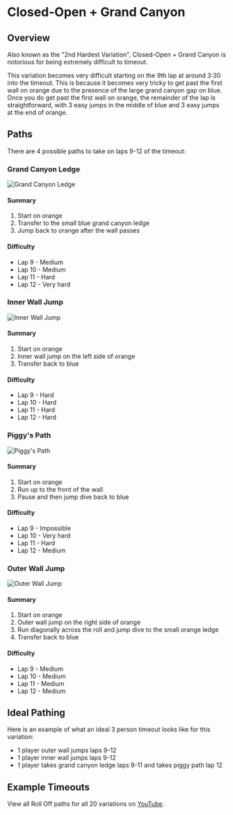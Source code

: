# Closed-Open + Grand Canyon

## Overview

Also known as the "2nd Hardest Variation", Closed-Open + Grand Canyon is notorious for being extremely difficult to timeout.

This variation becomes very difficult starting on the 9th lap at around 3:30 into the timeout. This is because it becomes very tricky to get past the first wall on orange due to the presence of the large grand canyon gap on blue. Once you do get past the first wall on orange, the remainder of the lap is straightforward, with 3 easy jumps in the middle of blue and 3 easy jumps at the end of orange.

## Paths

There are 4 possible paths to take on laps 9-12 of the timeout:

### Grand Canyon Ledge

![Grand Canyon Ledge](../images/variations/cogc1.gif)

#### Summary

1. Start on orange
2. Transfer to the small blue grand canyon ledge
3. Jump back to orange after the wall passes

#### Difficulty

* Lap 9 - Medium
* Lap 10 - Medium
* Lap 11 - Hard
* Lap 12 - Very hard

### Inner Wall Jump

![Inner Wall Jump](../images/variations/cogc2.gif)

#### Summary

1. Start on orange
2. Inner wall jump on the left side of orange
3. Transfer back to blue

#### Difficulty

* Lap 9 - Hard
* Lap 10 - Hard
* Lap 11 - Hard
* Lap 12 - Hard

### Piggy's Path

![Piggy's Path](../images/variations/cogc3.gif)

#### Summary

1. Start on orange
2. Run up to the front of the wall
3. Pause and then jump dive back to blue

#### Difficulty

* Lap 9 - Impossible
* Lap 10 - Very hard
* Lap 11 - Hard
* Lap 12 - Medium

### Outer Wall Jump

![Outer Wall Jump](../images/variations/cogc4.gif)

#### Summary

1. Start on orange
2. Outer wall jump on the right side of orange
3. Run diagonally across the roll and jump dive to the small orange ledge
4. Transfer back to blue

#### Difficulty

* Lap 9 - Medium
* Lap 10 - Medium
* Lap 11 - Medium
* Lap 12 - Medium

## Ideal Pathing

Here is an example of what an ideal 3 person timeout looks like for this variation:

* 1 player outer wall jumps laps 9-12
* 1 player inner wall jumps laps 9-12
* 1 player takes grand canyon ledge laps 9-11 and takes piggy path lap 12

## Example Timeouts

View all Roll Off paths for all 20 variations on [YouTube](https://www.youtube.com/playlist?list=PLG_QNSp9ZgJLWYSNl4vY26VJCZeOQHO1F).
